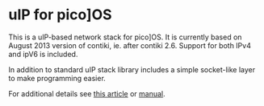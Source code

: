 uIP for pico]OS
===============

This is a uIP-based network stack for pico]OS.
It is currently based on August 2013 version of contiki,
ie. after contiki 2.6. Support for both IPv4 and ipV6 is included.

In addition to standard uIP stack library includes a simple
socket-like layer to make programming easier.

For additional details see [this article][1] or [manual][2].

[1]: http://stonepile.fi/uip-based-network-layer-for-picoos/
[2]: http://arizuu.github.io/picoos-net

